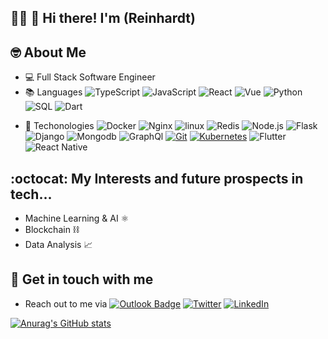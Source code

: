 <!--
**angirarc/angirarc** is a ✨ _special_ ✨ repository because its `README.md` (this file) appears on your GitHub profile.

Here are some ideas to get you started:

- 🔭 I’m currently working on ...
- 🌱 I’m currently learning ...
- 👯 I’m looking to collaborate on ...
- 🤔 I’m looking for help with ...
- 💬 Ask me about ...
- 📫 How to reach me: ...
- 😄 Pronouns: ...
- ⚡ Fun fact: ...
-->

## 👨‍💻 👋 Hi there! I'm (Reinhardt)

## 🤓 About Me
- 💻 Full Stack Software Engineer
- 📚 Languages ![TypeScript](https://img.shields.io/badge/-TypeScript-000?&logo=TypeScript)
![JavaScript](https://img.shields.io/badge/-JavaScript-000?&logo=JavaScript)
![React](https://img.shields.io/badge/-React-000?&logo=React)
![Vue](https://img.shields.io/badge/-Vue-000?&logo=Vue.js&logoColor=#4FC08D)
![Python](https://img.shields.io/badge/-Python-000?&logo=Python)
![SQL](https://img.shields.io/badge/-SQL-000?&logo=MySQL&logoColor=blue&color=white)
![Dart](https://img.shields.io/badge/Dart-000?style=for-the-badge&logo=dart&logoColor=0175C2)

<!-- ![Swift](https://img.shields.io/badge/-Swift-000?&logo=Swift) -->
- 💼 Techonologies ![Docker](https://img.shields.io/badge/-Docker-000?&logo=Docker) 
![Nginx](https://img.shields.io/badge/-Nginx-000?&logo=Nginx&logoColor=green) 
![linux](https://img.shields.io/badge/-linux-000?&logo=linux) 
![Redis](https://img.shields.io/badge/-Redis-000?&logo=Redis) 
![Node.js](https://img.shields.io/badge/-Node.js-000?&logo=node.js)
![Flask](https://img.shields.io/badge/-flask-000?&logo=flask)
![Django](https://img.shields.io/badge/-Django-000?&logo=django)
![Mongodb](https://img.shields.io/badge/-Mongo-000?&logo=mongodb&logoColor=#47A248)
![GraphQl](https://img.shields.io/badge/-GraphQL-000?&logo=GraphQL&logoColor=#ff69b4)
[![Git](https://img.shields.io/badge/-Git-%23F05032?style=flat-square&logo=git&logoColor=%23ffffff)](https://git-scm.com/)
[![Kubernetes](https://img.shields.io/badge/-Kubernetes-326CE5?style=flat-square&logo=Kubernetes&logoColor=ffffff)](https://kubernetes.io/) 
![Flutter](https://img.shields.io/badge/Flutter-000?logo=flutter&logoColor=0175C2)
![React Native](https://img.shields.io/badge/React_Native-000?logo=react&logoColor=0175C2)

## :octocat: My Interests and future prospects in tech... 
- Machine Learning & AI ⚛️
- Blockchain ⛓️
- Data Analysis 📈


## 📱 Get in touch with me
- Reach out to me via [![Outlook Badge](https://img.shields.io/badge/Microsoft_Outlook-0078D4?style=for-the-badge&logo=microsoft-outlook&logoColor=white)](mailto:reinhardtcollins@live.com)  [![Twitter](https://img.shields.io/badge/twitter-1DA1F2.svg?style=for-the-badge&logo=twitter&logoColor=ffffff)](https://twitter.com/abc254)  [![LinkedIn](https://img.shields.io/badge/linkedin-1DA1F2.svg?style=for-the-badge&logo=linkedin&logoColor=ffffff)](https://www.linkedin.com/in/reinhardt-angira-9bb629178/)



[![Anurag's GitHub stats](https://github-readme-stats.vercel.app/api?username=angirarc&count_private=true&show_icons=true&theme=merko)](https://github.com/anuraghazra/github-readme-stats)
<!-- ![text](https://user-images.githubusercontent.com/32560913/204735723-e19bb0c4-ebca-470b-b339-4905d49d737e.gif) -->
